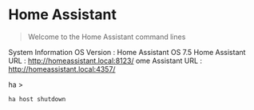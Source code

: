 # Home Assistant 

>Welcome to the Home Assistant command lines

System Information
  OS Version : Home Assistant OS 7.5
  Home Assistant URL : http://homeassistant.local:8123/
  ome Assistant URL : http://homeassistant.local:4357/
  
  ha > 
  
    ha host shutdown
